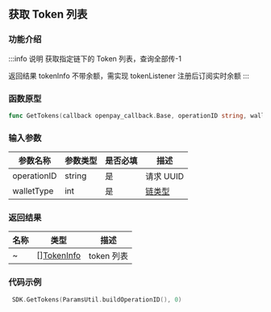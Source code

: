 ## 获取 Token 列表

### 功能介绍

:::info 说明
获取指定链下的 Token 列表，查询全部传-1

返回结果 tokenInfo 不带余额，需实现 tokenListener 注册后订阅实时余额
:::

### 函数原型

```go showLineNumbers
func GetTokens(callback openpay_callback.Base, operationID string, walletType int)
```

### 输入参数

| 参数名称    | 参数类型 | 是否必填 | 描述                                |
| ----------- | -------- | -------- | ----------------------------------- |
| operationID | string   | 是       | 请求 UUID                           |
| walletType  | int      | 是       | [链类型](/common/enum.md#chaintype) |

### 返回结果

| 名称 | 类型                                       | 描述       |
| ---- | ------------------------------------------ | ---------- |
| ~    | [][TokenInfo](/common/entity.md#tokeninfo) | token 列表 |

### 代码示例

```go showLineNumbers
 SDK.GetTokens(ParamsUtil.buildOperationID(), 0)
```
